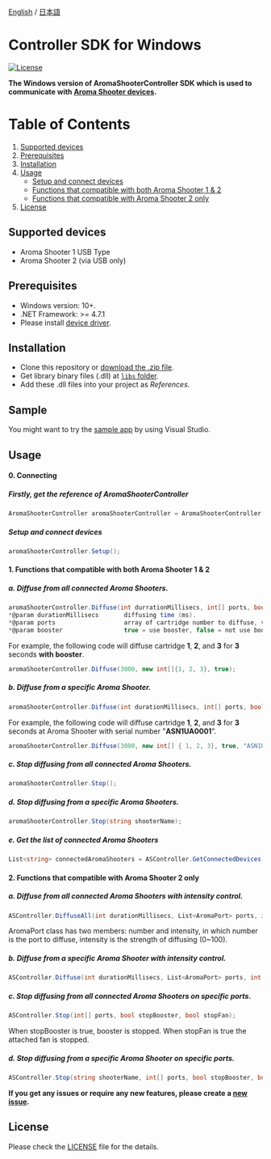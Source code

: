 [English](https://github.com/aromajoin/controller-sdk-windows) / [日本語](README-JP.md)

# Controller SDK for Windows

[![License](https://img.shields.io/badge/license-Apache%202-4EB1BA.svg?style=flat-square)](https://www.apache.org/licenses/LICENSE-2.0.html)  

**The Windows version of AromaShooterController SDK which is used to communicate with [Aroma Shooter devices](https://aromajoin.com/products/aroma-shooter).**  

# Table of Contents
1. [Supported devices](https://github.com/aromajoin/controller-sdk-windows#supported-devices)  
2. [Prerequisites](https://github.com/aromajoin/controller-sdk-windows#prerequisites)
3. [Installation](https://github.com/aromajoin/controller-sdk-windows#installation)
4. [Usage](https://github.com/aromajoin/controller-sdk-windows#usage)
    * [Setup and connect devices](https://github.com/aromajoin/controller-sdk-windows#0-connecting)
    * [Functions that compatible with both Aroma Shooter 1 & 2](https://github.com/aromajoin/controller-sdk-windows#1-functions-that-compatible-with-both-aroma-shooter-1--2)
    * [Functions that compatible with Aroma Shooter 2 only](https://github.com/aromajoin/controller-sdk-windows#2-functions-that-compatible-with-aroma-shooter-2-only)
5. [License](https://github.com/aromajoin/controller-sdk-windows#license)

## Supported devices
* Aroma Shooter 1 USB Type
* Aroma Shooter 2 (via USB only)

## Prerequisites
* Windows version: 10+.
* .NET Framework: >= 4.7.1 
* Please install [device driver](http://www.ftdichip.com/Drivers/CDM/CDM21224_Setup.zip).

## Installation  
* Clone this repository or [download the .zip file](https://github.com/aromajoin/controller-sdk-windows/releases/).
* Get library binary files (.dll) at [`libs` folder](https://github.com/aromajoin/controller-sdk-windows/tree/master/libs).
* Add these .dll files into your project as *References*.  

## Sample
You might want to try the [sample app](https://github.com/aromajoin/controller-sdk-windows/tree/master/sample) by using Visual Studio.

## Usage  

#### 0. Connecting  

##### Firstly, get the reference of AromaShooterController

```C#
AromaShooterController aromaShooterController = AromaShooterController.SharedInstance;
```
##### Setup and connect devices
```C#
aromaShooterController.Setup();
```
#### 1. Functions that compatible with both Aroma Shooter 1 & 2  

##### a. Diffuse from all connected Aroma Shooters.
```C#
aromaShooterController.Diffuse(int durrationMillisecs, int[] ports, bool booster);
*@param durationMillisecs		diffusing time (ms).
*@param ports					array of cartridge number to diffuse, value: 1~6.
*@param booster                 true = use booster, false = not use booster.
```

For example, the following code will diffuse cartridge **1**, **2**, and **3** for **3** seconds **with booster**.
```C#
aromaShooterController.Diffuse(3000, new int[]{1, 2, 3}, true);
```

##### b. Diffuse from a specific Aroma Shooter.
```C#
aromaShooterController.Diffuse(int durationMillisecs, int[] ports, bool booster, string shooterName);
```
For example, the following code will diffuse cartridge **1**, **2**, and **3** for **3** seconds at Aroma Shooter with serial number "**ASN1UA0001**".
```C#
aromaShooterController.Diffuse(3000, new int[] { 1, 2, 3}, true, "ASN1UA0001");
```

##### c. Stop diffusing from all connected Aroma Shooters.

```C#
aromaShooterController.Stop();
```

##### d. Stop diffusing from a specific Aroma Shooters.

```C#
aromaShooterController.Stop(string shooterName);
```

##### e. Get the list of connected Aroma Shooters
```C#
List<string> connectedAromaShooters = ASController.GetConnectedDevices();
```

#### 2. Functions that compatible with Aroma Shooter 2 only  

##### a. Diffuse from all connected Aroma Shooters with intensity control.
```C#
ASController.DiffuseAll(int durationMillisecs, List<AromaPort> ports, int boosterIntensity, int fanIntensity);
```
AromaPort class has two members: number and intensity, in which number is the port to
diffuse, intensity is the strength of diffusing (0~100).

##### b. Diffuse from a specific Aroma Shooter with intensity control.
```C#
ASController.Diffuse(int durationMillisecs, List<AromaPort> ports, int boosterIntensity, int fanIntensity, string shooterName);
```

##### c. Stop diffusing from all connected Aroma Shooters on specific ports.
```C#
ASController.Stop(int[] ports, bool stopBooster, bool stopFan);
```
When stopBooster is true, booster is stopped. When stopFan is true the attached fan is
stopped.

##### d. Stop diffusing from a specific Aroma Shooter on specific ports.
```C#
ASController.Stop(string shooterName, int[] ports, bool stopBooster, bool stopFan);
```
**If you get any issues or require any new features, please create a [new issue](https://github.com/aromajoin/controller-sdk-windows/issues).**

## License  
Please check the [LICENSE](/LICENSE.md) file for the details.
